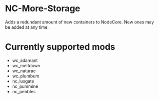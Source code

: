 # NC-More-Storage
Adds a redundant amount of new containers to NodeCore.
New ones may be added at any time.
# Currently supported mods
 - wc_adamant
 - wc_meltdown
 - wc_naturae
 - wc_plumbum
 - nc_luxgate
 - nc_pummine
 - nc_pebbles
